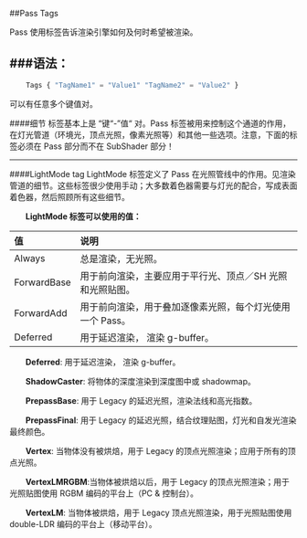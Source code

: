 ##Pass Tags

Pass 使用标签告诉渲染引擎如何及何时希望被渲染。


###语法：
---
```javascript
    Tags { "TagName1" = "Value1" "TagName2" = "Value2" }
```
可以有任意多个键值对。

####细节
标签基本上是 “键“-”值“ 对。Pass 标签被用来控制这个通道的作用，在灯光管道（环境光，顶点光照，像素光照等）和其他一些选项。注意，下面的标签必须在 Pass 部分而不在 SubShader 部分！

---

####LightMode tag
LightMode 标签定义了 Pass 在光照管线中的作用。见渲染管道的细节。这些标签很少使用手动；大多数着色器需要与灯光的配合，写成表面着色器，然后照顾所有这些细节。

&emsp;&emsp;**LightMode 标签可以使用的值：**

|值|说明|
|:--|:--|
|Always|总是渲染，无光照。|
|ForwardBase|用于前向渲染，主要应用于平行光、顶点／SH 光照和光照贴图。|
|ForwardAdd|用于前向渲染，用于叠加逐像素光照，每个灯光使用一个 Pass。|
|Deferred|用于延迟渲染， 渲染 g-buffer。|


&emsp;&emsp;**Deferred**: 用于延迟渲染， 渲染 g-buffer。

&emsp;&emsp;**ShadowCaster**: 将物体的深度渲染到深度图中或 shadowmap。

&emsp;&emsp;**PrepassBase**: 用于 Legacy 的延迟光照，渲染法线和高光指数。

&emsp;&emsp;**PrepassFinal**: 用于 Legacy 的延迟光照，结合纹理贴图，灯光和自发光渲染最终颜色。

&emsp;&emsp;**Vertex**: 当物体没有被烘焙，用于 Legacy 的顶点光照渲染；应用于所有的顶点光照。

&emsp;&emsp;**VertexLMRGBM**:当物体被烘焙以后，用于 Legacy 的顶点光照渲染；用于光照贴图使用 RGBM 编码的平台上（PC & 控制台）。

&emsp;&emsp;**VertexLM**: 当物体被烘焙，用于 Legacy 顶点光照渲染，用于光照贴图使用 double-LDR 编码的平台上（移动平台）。



